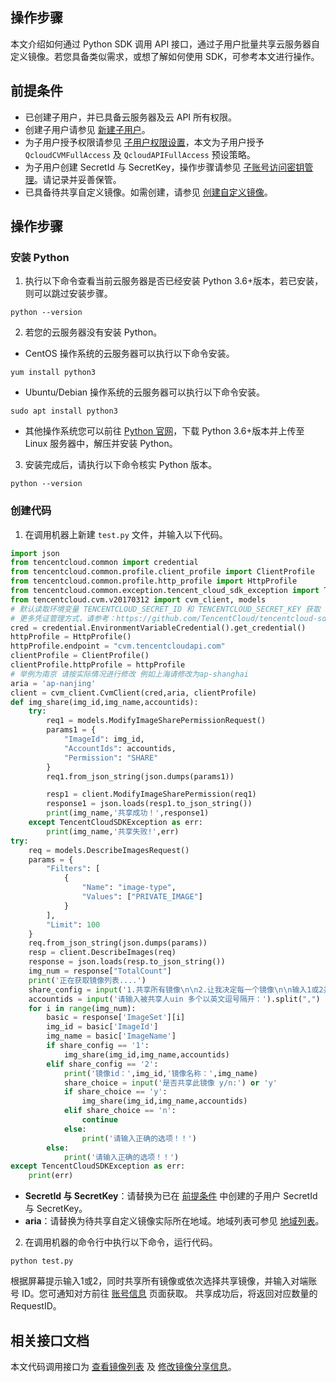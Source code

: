 ## 操作步骤
本文介绍如何通过 Python SDK 调用 API 接口，通过子用户批量共享云服务器自定义镜像。若您具备类似需求，或想了解如何使用 SDK，可参考本文进行操作。


## 前提条件[](id:preconditions)
- 已创建子用户，并已具备云服务器及云 API 所有权限。
 - 创建子用户请参见 [新建子用户](https://intl.cloud.tencent.com/document/product/598/13674)。
 - 为子用户授予权限请参见 [子用户权限设置](https://intl.cloud.tencent.com/document/product/598/32650)，本文为子用户授予 `QcloudCVMFullAccess` 及 `QcloudAPIFullAccess` 预设策略。
 - 为子用户创建 SecretId 与 SecretKey，操作步骤请参见 [子账号访问密钥管理](https://intl.cloud.tencent.com/document/product/598/32675)。请记录并妥善保管。
- 已具备待共享自定义镜像。如需创建，请参见 [创建自定义镜像](https://intl.cloud.tencent.com/document/product/213/4942)。


## 操作步骤

### 安装 Python
1. 执行以下命令查看当前云服务器是否已经安装 Python 3.6+版本，若已安装，则可以跳过安装步骤。
```shellsession
python --version
```
2. 若您的云服务器没有安装 Python。
 - CentOS 操作系统的云服务器可以执行以下命令安装。
```shellsession
yum install python3
```
 - Ubuntu/Debian 操作系统的云服务器可以执行以下命令安装。
```shellsession
sudo apt install python3
```
 - 其他操作系统您可以前往 [Python 官网](https://www.python.org/doc/)，下载 Python 3.6+版本并上传至 Linux 服务器中，解压并安装 Python。
3. 安装完成后，请执行以下命令核实 Python 版本。
```shellsession
python --version
```

### 创建代码
1. 在调用机器上新建 `test.py` 文件，并输入以下代码。
```python
import json
from tencentcloud.common import credential
from tencentcloud.common.profile.client_profile import ClientProfile
from tencentcloud.common.profile.http_profile import HttpProfile
from tencentcloud.common.exception.tencent_cloud_sdk_exception import TencentCloudSDKException
from tencentcloud.cvm.v20170312 import cvm_client, models
# 默认读取环境变量 TENCENTCLOUD_SECRET_ID 和 TENCENTCLOUD_SECRET_KEY 获取 secretId 和 secretKey
# 更多凭证管理方式，请参考：https://github.com/TencentCloud/tencentcloud-sdk-python#%E5%87%AD%E8%AF%81%E7%AE%A1%E7%90%86
cred = credential.EnvironmentVariableCredential().get_credential()
httpProfile = HttpProfile()
httpProfile.endpoint = "cvm.tencentcloudapi.com"
clientProfile = ClientProfile()
clientProfile.httpProfile = httpProfile
# 举例为南京 请按实际情况进行修改 例如上海请修改为ap-shanghai
aria = 'ap-nanjing'
client = cvm_client.CvmClient(cred,aria, clientProfile)
def img_share(img_id,img_name,accountids):
    try:
        req1 = models.ModifyImageSharePermissionRequest()
        params1 = {
            "ImageId": img_id,
            "AccountIds": accountids,
            "Permission": "SHARE"
        }
        req1.from_json_string(json.dumps(params1))

        resp1 = client.ModifyImageSharePermission(req1)
        response1 = json.loads(resp1.to_json_string())
        print(img_name,'共享成功！',response1)
    except TencentCloudSDKException as err:
        print(img_name,'共享失败!',err)
try:
    req = models.DescribeImagesRequest()
    params = {
        "Filters": [
            {
                "Name": "image-type",
                "Values": ["PRIVATE_IMAGE"]
            }
        ],
        "Limit": 100
    }
    req.from_json_string(json.dumps(params))
    resp = client.DescribeImages(req)
    response = json.loads(resp.to_json_string())
    img_num = response["TotalCount"]
    print('正在获取镜像列表....')
    share_config = input('1.共享所有镜像\n\n2.让我决定每一个镜像\n\n输入1或2并按回车 默认为2：') or '2'
    accountids = input('请输入被共享人uin 多个以英文逗号隔开：').split(",")
    for i in range(img_num):
        basic = response['ImageSet'][i]
        img_id = basic['ImageId']
        img_name = basic['ImageName']
        if share_config == '1':
            img_share(img_id,img_name,accountids)
        elif share_config == '2':
            print('镜像id：',img_id,'镜像名称：',img_name)
            share_choice = input('是否共享此镜像 y/n:') or 'y'
            if share_choice == 'y':
                img_share(img_id,img_name,accountids)
            elif share_choice == 'n':
                continue
            else:
                print('请输入正确的选项！！')
        else:
            print('请输入正确的选项！！')
except TencentCloudSDKException as err:
    print(err)
```
 - **SecretId 与 SecretKey**：请替换为已在 [前提条件](#preconditions) 中创建的子用户 SecretId 与 SecretKey。
 - **aria**：请替换为待共享自定义镜像实际所在地域。地域列表可参见 [地域列表](https://www.tencentcloud.com/document/product/213/31574)。
2. 在调用机器的命令行中执行以下命令，运行代码。
```shellesession
python test.py
```
根据屏幕提示输入1或2，同时共享所有镜像或依次选择共享镜像，并输入对端账号 ID。您可通知对方前往 [账号信息](https://console.cloud.tencent.com/developer) 页面获取。
共享成功后，将返回对应数量的 RequestID。

## 相关接口文档
本文代码调用接口为 [查看镜像列表](https://intl.cloud.tencent.com/document/product/213/33272) 及 [修改镜像分享信息](https://www.tencentcloud.com/document/product/213/33268)。

